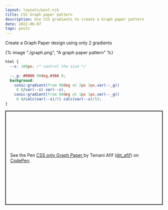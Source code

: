 ```yaml
---
layout: layouts/post.njk
title: CSS Graph paper pattern
description: Use CSS gradients to create a Graph paper pattern
date: 2022-06-07
tags: posts
---
```


Create a Graph Paper design using only 2 gradients

{% image "./graph.png", "A graph paper pattern" %}

```css
html {
  --s: 100px; /* control the size */
  
  --_g: #0000 90deg,#366 0;
  background: 
    conic-gradient(from 90deg at 2px 2px,var(--_g))
     0 0/var(--s) var(--s),
    conic-gradient(from 90deg at 1px 1px,var(--_g))
     0 0/calc(var(--s)/5) calc(var(--s)/5);
}
```

<p class="codepen" data-height="300" data-default-tab="result" data-slug-hash="OJQoybg" data-preview="true" data-user="t_afif" style="height: 300px; box-sizing: border-box; display: flex; align-items: center; justify-content: center; border: 2px solid; margin: 1em 0; padding: 1em;">
  <span>See the Pen <a href="https://codepen.io/t_afif/pen/OJQoybg">
  CSS only Graph Paper </a> by Temani Afif (<a href="https://codepen.io/t_afif">@t_afif</a>)
  on <a href="https://codepen.io">CodePen</a>.</span>
</p>
<script async src="https://cpwebassets.codepen.io/assets/embed/ei.js"></script>
